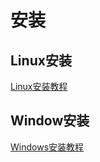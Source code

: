 # 安装

## Linux安装
[Linux安装教程](https://blog.csdn.net/he19970408/article/details/107359861/)

## Window安装
[Windows安装教程](https://www.cnblogs.com/tinyj/p/10028875.html)
